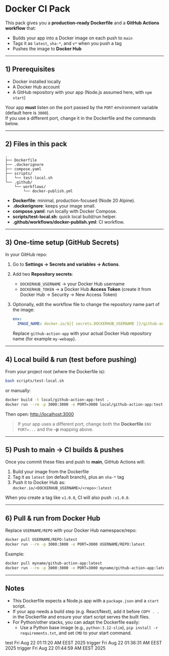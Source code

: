 # Docker CI Pack

This pack gives you a **production-ready Dockerfile** and a **GitHub Actions workflow** that:

- Builds your app into a Docker image on each push to `main`
- Tags it as `latest`, `sha-*`, and `v*` when you push a tag
- Pushes the image to **Docker Hub**

---

## 1) Prerequisites

- Docker installed locally
- A Docker Hub account
- A GitHub repository with your app (Node.js assumed here, with `npm start`)

Your app **must** listen on the port passed by the `PORT` environment variable (default here is `3000`).  
If you use a different port, change it in the Dockerfile and the commands below.

---

## 2) Files in this pack

```text
.
├── Dockerfile
├── .dockerignore
├── compose.yaml
├── scripts/
│   └── test-local.sh
└── .github/
    └── workflows/
        └── docker-publish.yml
```

- **Dockerfile**: minimal, production-focused (Node 20 Alpine).
- **.dockerignore**: keeps your image small.
- **compose.yaml**: run locally with Docker Compose.
- **scripts/test-local.sh**: quick local build/run helper.
- **.github/workflows/docker-publish.yml**: CI workflow.

---

## 3) One-time setup (GitHub Secrets)

In your GitHub repo:

1. Go to **Settings → Secrets and variables → Actions**.
2. Add two **Repository secrets**:
   - `DOCKERHUB_USERNAME` → your Docker Hub username
   - `DOCKERHUB_TOKEN` → a Docker Hub **Access Token** (create it from Docker Hub → Security → New Access Token)
3. Optionally, edit the workflow file to change the repository name part of the image:

   ```yaml
   env:
     IMAGE_NAME: docker.io/${{ secrets.DOCKERHUB_USERNAME }}/github-action-app
   ```

   Replace `github-action-app` with your actual Docker Hub repository name (for example `my-webapp`).

---

## 4) Local build & run (test before pushing)

From your project root (where the Dockerfile is):

```bash
bash scripts/test-local.sh
```

or manually:

```bash
docker build -t local/github-action-app:test .
docker run --rm -p 3000:3000 -e PORT=3000 local/github-action-app:test
```

Then open: <http://localhost:3000>

> If your app uses a different port, change both the **Dockerfile** `ENV PORT=...` and the **-p** mapping above.

---

## 5) Push to main → CI builds & pushes

Once you commit these files and push to **main**, GitHub Actions will:

1. Build your image from the Dockerfile
2. Tag it as `latest` (on default branch), plus an `sha-*` tag
3. Push it to Docker Hub as:  
   `docker.io/<DOCKERHUB_USERNAME>/<repo>:latest`

When you create a tag like `v1.0.0`, CI will also push `:v1.0.0`.

---

## 6) Pull & run from Docker Hub

Replace `USERNAME/REPO` with your Docker Hub namespace/repo:

```bash
docker pull USERNAME/REPO:latest
docker run --rm -p 3000:3000 -e PORT=3000 USERNAME/REPO:latest
```

Example:

```bash
docker pull myname/github-action-app:latest
docker run --rm -p 3000:3000 -e PORT=3000 myname/github-action-app:latest
```

---

## Notes

- This Dockerfile expects a Node.js app with a `package.json` and a `start` script.
- If your app needs a build step (e.g. React/Next), add it before `COPY . .` in the Dockerfile and ensure your start script serves the built files.
- For Python/other stacks, you can adapt the Dockerfile easily:
  - Use a Python base image (e.g., `python:3.12-slim`), `pip install -r requirements.txt`, and set `CMD` to your start command.

test Fri Aug 22 01:11:20 AM EEST 2025
trigger Fri Aug 22 01:36:31 AM EEST 2025
trigger Fri Aug 22 01:44:59 AM EEST 2025
